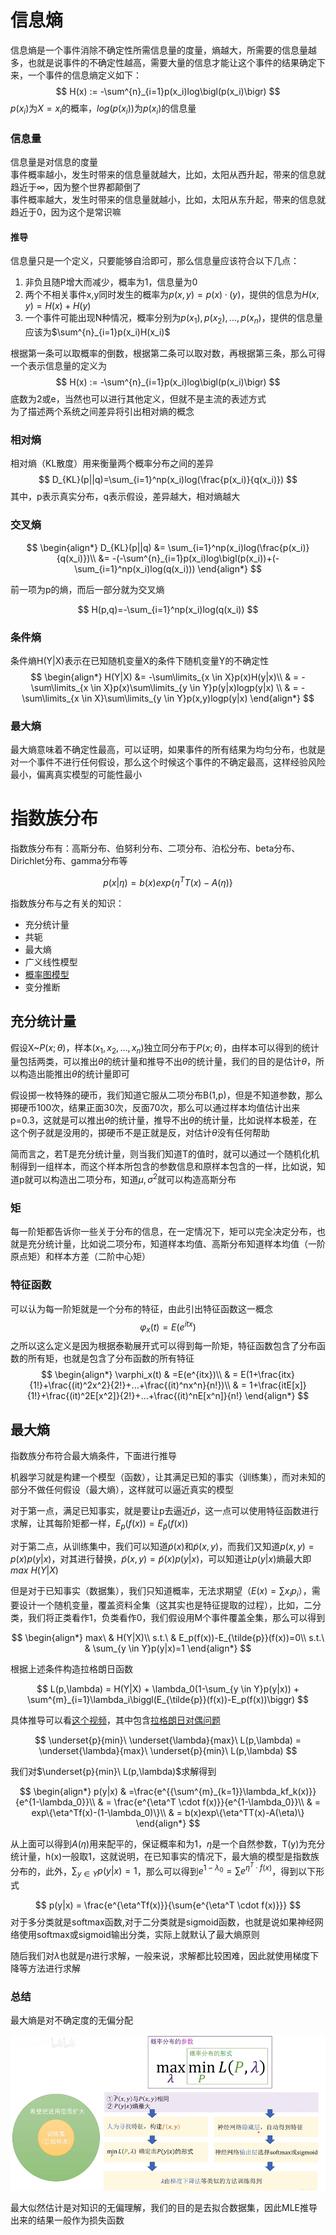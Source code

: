# 信息熵
信息熵是一个事件消除不确定性所需信息量的度量，熵越大，所需要的信息量越多，也就是说事件的不确定性越高，需要大量的信息才能让这个事件的结果确定下来，一个事件的信息熵定义如下：
$$
H(x) := -\sum^{n}_{i=1}p(x_i)log\bigl(p(x_i)\bigr)
$$
$p(x_i)$为$X=x_i$的概率，$log\bigl(p(x_i)\bigr)$为$p(x_i)$的信息量

### 信息量
信息量是对信息的度量  
事件概率越小，发生时带来的信息量就越大，比如，太阳从西升起，带来的信息就趋近于$\infty$，因为整个世界都颠倒了  
事件概率越大，发生时带来的信息量就越小，比如，太阳从东升起，带来的信息就趋近于0，因为这个是常识嘛  

#### 推导
信息量只是一个定义，只要能够自洽即可，那么信息量应该符合以下几点：  
1. 非负且随P增大而减少，概率为1，信息量为0  
2. 两个不相关事件x,y同时发生的概率为$p(x,y)=p(x)\cdotp(y)$，提供的信息为$H(x,y)=H(x)+H(y)$  
3. 一个事件可能出现N种情况，概率分别为$p(x_1),p(x_2),...,p(x_n)$，提供的信息量应该为$\sum^{n}_{i=1}p(x_i)H(x_i)$

根据第一条可以取概率的倒数，根据第二条可以取对数，再根据第三条，那么可得一个表示信息量的定义为
$$
H(x) := -\sum^{n}_{i=1}p(x_i)log\bigl(p(x_i)\bigr)
$$
底数为2或e，当然也可以进行其他定义，但就不是主流的表述方式  
为了描述两个系统之间差异将引出相对熵的概念

### 相对熵
相对熵（KL散度）用来衡量两个概率分布之间的差异
$$
D_{KL}(p||q)=\sum_{i=1}^np(x_i)log(\frac{p(x_i)}{q(x_i)})
$$
其中，p表示真实分布，q表示假设，差异越大，相对熵越大

### 交叉熵
$$
\begin{align*}
D_{KL}(p||q)
&= \sum_{i=1}^np(x_i)log(\frac{p(x_i)}{q(x_i)})\\
&= -(-\sum^{n}_{i=1}p(x_i)log\bigl(p(x_i))+(-\sum_{i=1}^np(x_i)log(q(x_i)))
\end{align*}
$$

前一项为p的熵，而后一部分就为交叉熵

$$
H(p,q)=-\sum_{i=1}^np(x_i)log(q(x_i))
$$

### 条件熵
条件熵H(Y|X)表示在已知随机变量X的条件下随机变量Y的不确定性
$$
\begin{align*}
H(Y|X) &= -\sum\limits_{x \in X}p(x)H(y|x)\\
& = -\sum\limits_{x \in X}p(x)\sum\limits_{y \in Y}p(y|x)logp(y|x) \\
& = -\sum\limits_{x \in X}\sum\limits_{y \in Y}p(x,y)logp(y|x)
\end{align*}
$$

### 最大熵
最大熵意味着不确定性最高，可以证明，如果事件的所有结果为均匀分布，也就是对一个事件不进行任何假设，那么这个时候这个事件的不确定最高，这样经验风险最小，偏离真实模型的可能性最小

# 指数族分布
指数族分布有：高斯分布、伯努利分布、二项分布、泊松分布、beta分布、Dirichlet分布、gamma分布等

$$
p(x|\eta) = b(x)exp\{\eta^TT(x)-A(\eta)\}
$$

指数族分布与之有关的知识：
- 充分统计量
- 共轭
- 最大熵
- 广义线性模型
- [概率图模型](../technique/pgm.md)
- 变分推断



## 充分统计量
假设X~$P(x;\theta)$，样本$(x_1,x_2,...,x_n)$独立同分布于$P(x;\theta)$，由样本可以得到的统计量包括两类，可以推出$\theta$的统计量和推导不出$\theta$的统计量，我们的目的是估计$\theta$，所以构造出能推出$\theta$的统计量即可  

假设掷一枚特殊的硬币，我们知道它服从二项分布B(1,p)，但是不知道参数，那么掷硬币100次，结果正面30次，反面70次，那么可以通过样本均值估计出来p=0.3，这就是可以推出$\theta$的统计量，推导不出$\theta$的统计量，比如说样本极差，在这个例子就是没用的，掷硬币不是正就是反，对估计$\theta$没有任何帮助  

简而言之，若T是充分统计量，则当我们知道T的值时，就可以通过一个随机化机制得到一组样本，而这个样本所包含的参数信息和原样本包含的一样，比如说，知道p就可以构造出二项分布，知道$\mu,\sigma^2$就可以构造高斯分布

### 矩
每一阶矩都告诉你一些关于分布的信息，在一定情况下，矩可以完全决定分布，也就是充分统计量，比如说二项分布，知道样本均值、高斯分布知道样本均值（一阶原点矩）和样本方差（二阶中心矩）

### 特征函数
可以认为每一阶矩就是一个分布的特征，由此引出特征函数这一概念
$$
\varphi_x(t)=E(e^{itx})
$$
之所以这么定义是因为根据泰勒展开式可以得到每一阶矩，特征函数包含了分布函数的所有矩，也就是包含了分布函数的所有特征
$$
\begin{align*}
\varphi_x(t) & =E(e^{itx})\\
& = E(1+\frac{itx}{1!}+\frac{(it)^2x^2}{2!}+...+\frac{(it)^nx^n}{n!})\\
& = 1+\frac{itE[x]}{1!}+\frac{(it)^2E[x^2]}{2!}+...+\frac{(it)^nE[x^n]}{n!}
\end{align*}
$$

## 最大熵
指数族分布符合最大熵条件，下面进行推导  

机器学习就是构建一个模型（函数），让其满足已知的事实（训练集），而对未知的部分不做任何假设（最大熵），这样就可以逼近真实的模型  

对于第一点，满足已知事实，就是要让p去逼近$\tilde{p}$，这一点可以使用特征函数进行求解，让其每阶矩都一样，$E_p(f(x))=E_{\tilde{p}}(f(x))$

对于第二点，从训练集中，我们可以知道$\tilde{p}(x)$和$\tilde{p}(x,y)$，而我们又知道$p(x,y)=p(x)p(y|x)$，对其进行替换，$\tilde{p}(x,y)=\tilde{p}(x)p(y|x)$，可以知道让$p(y|x)$熵最大即$max\ H(Y|X)$

但是对于已知事实（数据集），我们只知道概率，无法求期望（$E(x)=\sum{x_ip_i}$），需要设计一个随机变量，覆盖资料全集（这其实也是特征提取的过程），比如，二分类，我们将正类看作1，负类看作0，我们假设用M个事件覆盖全集，那么可以得到

$$
\begin{align*}
max\  & H(Y|X)\\
s.t.\ & E_p(f(x))-E_{\tilde{p}}(f(x))=0\\
s.t.\ & \sum_{y \in Y}p(y|x)=1
\end{align*}
$$

根据上述条件构造拉格朗日函数

$$
L(p,\lambda) = H(Y|X) + \lambda_0(1-\sum_{y \in Y}p(y|x)) + \sum^{m}_{i=1}\lambda_i\biggl(E_{\tilde{p}}(f(x))-E_p(f(x))\biggr)
$$

具体推导可以看[这个视频](https://www.bilibili.com/video/BV1cP4y1t7cP?spm_id_from=333.999.0.0)，其中包含[拉格朗日对偶问题](math.md)

$$
\underset{p}{min}\ \underset{\lambda}{max}\ L(p,\lambda) = \underset{\lambda}{max}\ \underset{p}{min}\ L(p,\lambda)
$$

我们对$\underset{p}{min}\ L(p,\lambda)$求解得到

$$
\begin{align*}
p(y|x)
& =\frac{e^{{\sum^{m}_{k=1}}\lambda_kf_k(x)}}{e^{1-\lambda_0}}\\
& = \frac{e^{\eta^T \cdot f(x)}}{e^{1-\lambda_0}}\\
& = exp\{\eta^Tf(x)-(1-\lambda_0)\}\\
& = b(x)exp\{\eta^TT(x)-A(\eta)\}
\end{align*}
$$

从上面可以得到$A(\eta)$用来配平的，保证概率和为1，$\eta$是一个自然参数，T(y)为充分统计量，h(x)一般取1，这就说明，在已知事实的情况下，最大熵的模型是指数族分布的，此外，$\sum_{y \in Y}p(y|x)=1$，那么可以得到$e^{1-\lambda_0}=\sum{e^{\eta^T \cdot f(x)}}$，得到以下形式

$$
p(y|x) = 
\frac{e^{\eta^Tf(x)}}{\sum{e^{\eta^T \cdot f(x)}}}
$$
对于多分类就是softmax函数,对于二分类就是sigmoid函数，也就是说如果神经网络使用softmax或sigmoid输出分类，实际上就默认了最大熵原则


随后我们对$\lambda$也就是$\eta$进行求解，一般来说，求解都比较困难，因此就使用梯度下降等方法进行求解

### 总结
最大熵是对不确定度的无偏分配

![总结](../images/review.jpg)

最大似然估计是对知识的无偏理解，我们的目的是去拟合数据集，因此MLE推导出来的结果一般作为损失函数
